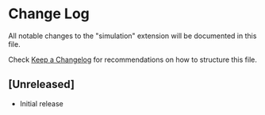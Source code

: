 # Change Log

All notable changes to the "simulation" extension will be documented in this file.

Check [Keep a Changelog](http://keepachangelog.com/) for recommendations on how to structure this file.

## [Unreleased]

- Initial release